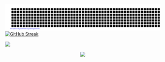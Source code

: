 [![arinzejustin](https://github.com/arinzejustin/arinzejustin/blob/main/gitartwork.svg)](https://github.com/arinzejustin/arinzejustin/)
[![GitHub Streak](https://github-readme-streak-stats.herokuapp.com?user=arinzejustin&theme=dark&fire=DD2727&border=DD2727)](https://git.io/streak-stats)<br/><br/>
![](https://github-readme-stats.vercel.app/api/top-langs/?username=arinzejustin&theme=dark&hide_border=false&include_all_commits=true&count_private=true&layout=compact&langs_count=7)
<br/>
<p align="center"> 
  <img src="https://profile-counter.glitch.me/arinzejustin/count.svg" />
</p>
<!-----
- 🔭 I’m currently working on ...
- 🌱 I’m currently learning ...
- 👯 I’m looking to collaborate on ...
- 🤔 I’m looking for help with ...
- 💬 Ask me about ...
- 📫 How to reach me: ...
- 😄 Pronouns: ...
- ⚡ Fun fact: ...
--->
